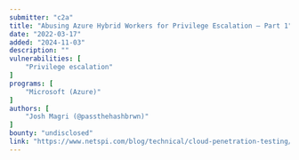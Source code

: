 ```yaml
---
submitter: "c2a"
title: "Abusing Azure Hybrid Workers for Privilege Escalation – Part 1"
date: "2022-03-17"
added: "2024-11-03"
description: ""
vulnerabilities: [
    "Privilege escalation"
]
programs: [
    "Microsoft (Azure)"
]
authors: [
    "Josh Magri (@passthehashbrwn)"
]
bounty: "undisclosed"
link: "https://www.netspi.com/blog/technical/cloud-penetration-testing/abusing-azure-hybrid-workers-for-privilege-escalation/"
---
```




